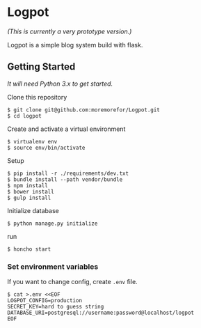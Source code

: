 # Logpot
_(This is currently a very prototype version.)_

Logpot is a simple blog system build with flask.

## Getting Started
_It will need Python 3.x to get started._

Clone this repository
```
$ git clone git@github.com:moremorefor/Logpot.git
$ cd logpot
```

Create and activate a virtual environment
```
$ virtualenv env
$ source env/bin/activate
```

Setup
```
$ pip install -r ./requirements/dev.txt
$ bundle install --path vendor/bundle
$ npm install
$ bower install
$ gulp install
```

Initialize database
```
$ python manage.py initialize
```

run
```
$ honcho start
```

### Set environment variables
If you want to change config, create `.env` file.
```
$ cat >.env <<EOF
LOGPOT_CONFIG=production
SECRET_KEY=hard to guess string
DATABASE_URI=postgresql://username:password@localhost/logpot
EOF
```
